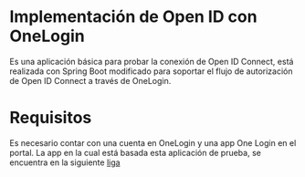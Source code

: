 # Implementación de Open ID con OneLogin

Es una aplicación básica para probar la conexión de Open ID Connect, está realizada con Spring Boot modificado para soportar el flujo de autorización de Open ID Connect a través de OneLogin.

# Requisitos

Es necesario contar con una cuenta en OneLogin y una app One Login en el portal. La app en la cual está basada esta aplicación de prueba, se encuentra en la siguiente [liga](https://github.com/onelogin/onelogin-oidc-java/tree/master/spring-boot-app)
